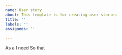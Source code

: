 ```yaml
---
name: User story
about: This template is for creating user stories
title: ''
labels: ''
assignees: ''

---
```


As a 
I need 
So that
